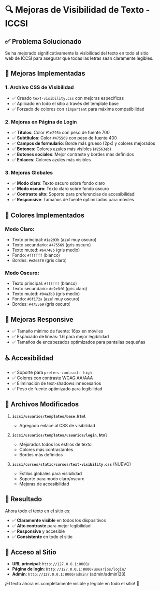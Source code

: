 # 🔍 Mejoras de Visibilidad de Texto - ICCSI

## ✅ **Problema Solucionado**

Se ha mejorado significativamente la visibilidad del texto en todo el sitio web de ICCSI para asegurar que todas las letras sean claramente legibles.

## 🎨 **Mejoras Implementadas**

### 1. **Archivo CSS de Visibilidad**
- ✅ Creado `text-visibility.css` con mejoras específicas
- ✅ Aplicado en todo el sitio a través del template base
- ✅ Forzado de colores con `!important` para máxima compatibilidad

### 2. **Mejoras en Página de Login**
- ✅ **Títulos**: Color `#1e293b` con peso de fuente 700
- ✅ **Subtítulos**: Color `#475569` con peso de fuente 400
- ✅ **Campos de formulario**: Borde más grueso (2px) y colores mejorados
- ✅ **Botones**: Colores azules más visibles (`#2563eb`)
- ✅ **Botones sociales**: Mejor contraste y bordes más definidos
- ✅ **Enlaces**: Colores azules más visibles

### 3. **Mejoras Globales**
- ✅ **Modo claro**: Texto oscuro sobre fondo claro
- ✅ **Modo oscuro**: Texto claro sobre fondo oscuro
- ✅ **Contraste alto**: Soporte para preferencias de accesibilidad
- ✅ **Responsive**: Tamaños de fuente optimizados para móviles

## 🎯 **Colores Implementados**

### **Modo Claro:**
- Texto principal: `#1e293b` (azul muy oscuro)
- Texto secundario: `#475569` (gris oscuro)
- Texto muted: `#64748b` (gris medio)
- Fondo: `#ffffff` (blanco)
- Bordes: `#e2e8f0` (gris claro)

### **Modo Oscuro:**
- Texto principal: `#ffffff` (blanco)
- Texto secundario: `#e2e8f0` (gris claro)
- Texto muted: `#94a3b8` (gris medio)
- Fondo: `#0f172a` (azul muy oscuro)
- Bordes: `#475569` (gris oscuro)

## 📱 **Mejoras Responsive**

- ✅ Tamaño mínimo de fuente: 16px en móviles
- ✅ Espaciado de líneas: 1.6 para mejor legibilidad
- ✅ Tamaños de encabezados optimizados para pantallas pequeñas

## ♿ **Accesibilidad**

- ✅ Soporte para `prefers-contrast: high`
- ✅ Colores con contraste WCAG AA/AAA
- ✅ Eliminación de text-shadows innecesarios
- ✅ Peso de fuente optimizado para legibilidad

## 🔧 **Archivos Modificados**

1. **`iccsi/usuarios/templates/base.html`**
   - Agregado enlace al CSS de visibilidad

2. **`iccsi/usuarios/templates/usuarios/login.html`**
   - Mejorados todos los estilos de texto
   - Colores más contrastantes
   - Bordes más definidos

3. **`iccsi/cursos/static/cursos/text-visibility.css`** (NUEVO)
   - Estilos globales para visibilidad
   - Soporte para modo claro/oscuro
   - Mejoras de accesibilidad

## 🚀 **Resultado**

Ahora todo el texto en el sitio es:
- ✅ **Claramente visible** en todos los dispositivos
- ✅ **Alto contraste** para mejor legibilidad
- ✅ **Responsive** y accesible
- ✅ **Consistente** en todo el sitio

## 📍 **Acceso al Sitio**

- **URL principal**: `http://127.0.0.1:8000/`
- **Página de login**: `http://127.0.0.1:8000/usuarios/login/`
- **Admin**: `http://127.0.0.1:8000/admin/` (admin/admin123)

¡El texto ahora es completamente visible y legible en todo el sitio! 🎉
